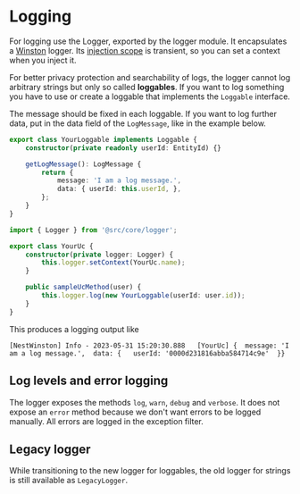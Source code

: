 # Logging

For logging use the Logger, exported by the logger module. It encapsulates a [Winston](https://github.com/winstonjs/winston) logger. Its [injection scope](https://docs.nestjs.com/fundamentals/injection-scopes) is transient, so you can set a context when you inject it.

For better privacy protection and searchability of logs, the logger cannot log arbitrary strings but only so called __loggables__. If you want to log something you have to use or create a loggable that implements the `Loggable` interface.

The message should be fixed in each loggable. If you want to log further data, put in the data field of the `LogMessage`, like in the example below.

```TypeScript
export class YourLoggable implements Loggable {
	constructor(private readonly userId: EntityId) {}

	getLogMessage(): LogMessage {
		return {
			message: 'I am a log message.',
			data: { userId: this.userId, },
		};
	}
}

```

```TypeScript
import { Logger } from '@src/core/logger';

export class YourUc {
	constructor(private logger: Logger) {
		this.logger.setContext(YourUc.name);
	}

	public sampleUcMethod(user) {
		this.logger.log(new YourLoggable(userId: user.id));
	}
}
```

This produces a logging output like

```
[NestWinston] Info - 2023-05-31 15:20:30.888   [YourUc] {  message: 'I am a log message.',  data: {   userId: '0000d231816abba584714c9e'  }}
```

## Log levels and error logging

The logger exposes the methods `log`, `warn`, `debug` and `verbose`. It does not expose an `error` method because we don't want errors to be logged manually. All errors are logged in the exception filter.

## Legacy logger

While transitioning to the new logger for loggables, the old logger for strings is still available as `LegacyLogger`.